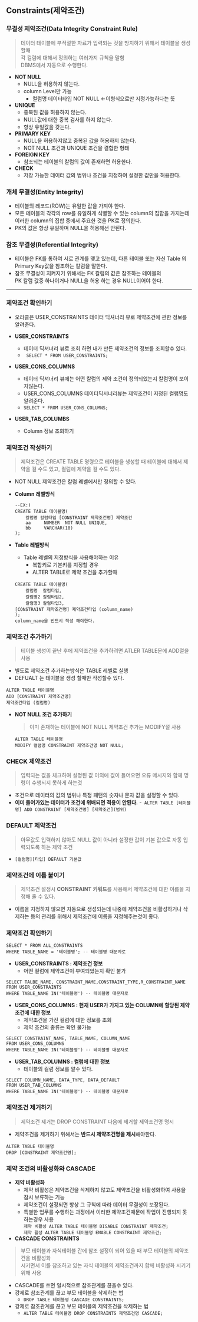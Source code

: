 ## Constraints(제약조건)

### 무결성 제약조건(Data Integrity Constraint Rule)
>데이터 테이블에 부적절한 자료가 입력되는 것을 방지하기 위해서 테이블을 생성할때<br> 각 컬럼에 대해서 정의하는 여러가지 규칙을 말함 <br> DBMS에서 자동으로 수행한다.

- **NOT NULL**
    - NULL을 허용하지 않는다.
    - column Level만 가능
        - 컬럼명 데이터타입 NOT NULL <-이형식으로만 지정가능하다는 뜻
- **UNIQUE**
    - 중복된 값을 허용하지 않는다.
    - NULL값에 대한 중복 검사를 하지 않는다.
    - 항상 유일값을 갖는다.
- **PRIMARY KEY**
    - NULL을 허용하지않고 중복된 값을 허용하지 않는다.
    - NOT NULL 조건과 UNIQUE 조건을 결합한 형태
- **FOREIGN KEY**
    - 참조되는 테이블의 칼럼의 값이 존재하면 허용한다.
- **CHECK**
    - 저장 가능한 데이터 값의 범위나 조건을 지정하여 설정한 값만을 허용한다.

### 개체 무결성(Entity Integrity)
- 테이블의 레코드(ROW)는 유일한 값을 가져야 한다.
- 모든 테이블의 각각의 row를 유일하게 식별할 수 있는 column의 집합을 가지는데 <br> 이러한 column의 집합 중에서 주요한 것을 PK로 정의한다.
- PK의 값은 항상 유일하며 NULL을 허용해선 안된다.

### 참조 무결성(Referential Integrity)
- 테이블은 FK를 통하여 서로 관계를 맺고 있는데, 다른 테이블 또는 자신 Table 의 <br> Primary Key값을 참조하는 칼럼을 말한다.
- 참조 무결성이 지켜지기 위해서는 FK 칼럼의 값은 참조하는 테이블의 <br> PK 칼럼 값중 하나이거나 NULL을 허용 하는 경우 NULL이어야 한다.


---
### 제약조건 확인하기
- 오라클은 USER_CONSTRAINTS 데이터 딕셔너리 뷰로 제약조건에 관한 정보를 알려준다.
- **USER_CONSTRAINTS**
    - 데이터 딕셔너리 뷰로 조회 하면 내가 만든 제약조건의 정보를 조회할수 있다. 
    - ``` SELECT * FROM USER_CONSTRAINTS;```

- **USER_CONS_COLUMNS**
    - 데이터 딕셔너리 뷰에는 어떤 칼럼의 제약 조건이 정의되었는지 칼럼명이 보이지않는다.
    - USER_CONS_COLUMNS 데이터딕서너리뷰는 제약조건이 지정된 컬럼명도알려준다.
    - ``` SELECT * FROM USER_CONS_COLUMNS; ```
- **USER_TAB_COLUMBS**
    - Column 정보 조회하기


### 제약조건 작성하기
>제약조건은 CREATE TABLE 명령으로 테이블을 생성할 때 테이블에 대해서 제약을 걸 수도 있고, 컬럼에 제약을 걸 수도 있다.
- NOT NULL 제약조건은 칼럼 레벨에서만 정의할 수 있다.
- **Column 레벨방식**
    
    ```
    --EX:)
    CREATE TABLE 테이블명(
        칼럼명 칼럼타입 [CONSTRAINT 제약조건명] 제약조건
        aa     NUMBER  NOT NULL UNIQUE,
        bb     VARCHAR(10)
    );
    ```
- **Table 레벨방식**
    - Table 레벨의 지정방식을 사용해야하는 이유
        - 복합키로 기본키를 지정할 경우
        - ALTER TABLE로 제약 조건을 추가할때

    ```
    CREATE TABLE 테이블명(
        칼럼명  칼럼타입,
        칼럼명2 칼럼타입2,
        칼럼명3 칼럼타입3,
    [CONSTRAINT 제약조건명] 제약조건타입 (column_name)
    );
    column_name을 반드시 작성 해야한다.
    ```
### 제약조건 추가하기 
>테이블 생성이 끝난 후에 제약조건을 추가하려면 ATLER TABLE문에 ADD절을 사용
- 별도로 제약조건 추가하는방식은 TABLE 레벨로 실행
- DEFUALT 는 테이블을 생성 할때만 작성할수 있다.
```
ALTER TABLE 테이블명
ADD [CONSTRAINT 제약조건명]
제약조건타입 (컬럼명)
```

- **NOT NULL 조건 추가하기**
    > 이미 존재하는 테이블에 NOT NULL 제약조건 추가는 MODIFY절 사용
    ```
    ALTER TABLE 테이블명
    MODIFY 컬럼명 CONSTRAINT 제약조건명 NOT NULL;
    ```

### CHECK 제약조건
>입력되는 값을 체크하여 설정된 값 이외에 값이 들어오면 오류 메시지와 함께 명령이 수행되지 못하게 하는것
- 조건으로 데이터의 값의 범위나 특정 패턴의 숫자나 문자 값을 설정할 수 있다.
- **이미 들어가있는 데이터가 조건에 위배되면 적용이 안된다.**
-``` ALTER TABLE [테이블명] ADD CONSTRAINT [제약조건명] [제약조건](범위)```

### DEFAULT 제약조건
>아무값도 입력하지 않아도 NULL 값이 아니라 설정한 값이 기본 값으로 자동 입력되도록 하는 제약 조건
- ```[컬럼명][타입] DEFAULT 기본값```

### 제약조건에 이름 붙이기
> 제약조건 설정시 **CONSTRAINT 키워드**를 사용해서 제약조건에 대한 이름을 지정해 줄 수 있다.
- 이름을 지정하지 않으면 자동으로 생성되는데 나중에 제약조건을 비활성하거나 삭제하는 등의 관리를 위해서 제약조건에 이름을 지정해주는것이 좋다.

### 제약조건 확인하기 
```
SELECT * FROM ALL_CONSTRAINTS
WHERE TABLE_NAME = '테이블명'; -- 테이블명 대문자로
```
- **USER_CONSTRAINTS : 제약조건 정보**
    - 어떤 컬럼에 제약조건이 부여되었는지 확인 불가
```
SELECT TALBE_NAME, CONSTRAINT_NAME,CONSTRAINT_TYPE,R_CONSTRAINT_NAME
FROM USER_CONSTRAINTS
WHERE TABLE_NAME IN('테이블명') -- 테이블명 대문자로
```
- **USER_CONS_COLUMNS : 현재 USER가 가지고 있는 COLUMN에 할당된 제약조건에 대한 정보**
    - 제약조건을 가진 컬럼에 대한 정보를 조회
    - 제약 조건의 종류는 확인 불가능
```
SELECT CONSTRAINT_NAME, TABLE_NAME, COLUMN_NAME
FROM USER_CONS_COLUMNS
WHERE TABLE_NAME IN('테이블명') -- 테이블명 대문자로
```

- **USER_TAB_COLUMNS : 컬럼에 대한 정보**
    - 테이블의 컬럼 정보를 알수 있다.
```
SELECT COLUMN_NAME, DATA_TYPE, DATA_DEFAULT
FROM USER_TAB_COLUMNS
WHERE TABLE_NAME IN('테이블명') -- 테이블명 대문자로
```

### 제약조건 제거하기
>제약조건 제거는 DROP CONSTRAINT 다음에 제거할 제약조건명 명시
- 제약조건을 제거하기 위해서는 **반드시 제약조건명을 제시**해야한다.
```
ALTER TABLE 테이블명
DROP [CONSTRAINT 제약조건명];
```

### 제약 조건의 비활성화와 CASCADE
- **제약 비활성화**
    - 제약 비활성은 제약조건을 삭제하지 않고도 제약조건을 비활성화하여 사용을 잠시 보류하는 기능
    - 제약조건이 설정되면 항상 그 규칙에 따라 데이터 무결성이 보장된다.
    - 특별한 업무를 수행하는 과정에서 이러한 제약조건때문에 작업이 진행되지 못하는경우 사용<BR>
    ``` 제약 비활성 ALTER TABLE 테이블명 DISABLE CONSTRAINT 제약조건; ```<BR>
    ``` 제약 활성 ALTER TABLE 테이블명 ENABLE CONSTRAINT 제약조건; ```
- **CASCADE CONSTRAINTS**
>부모 테이블과 자식테이블 간에 참조 설정이 되어 있을 때 부모 테이블의 제약조건을 비활성화<BR> 시키면서 이를 참조하고 있는 자식 테이블의 제약조건까지 함께 비활성화 시키기 위해 사용
- CASCADE를 쓰면 일시적으로 참조관계를 끊을수 있다.
- 강제로 참조관계를 끊고 부모 테이블을 삭제하는 법
    - ``` DROP TABLE 테이블명 CASCADE CONSTRAINTS; ```
- 강제로 참조관계를 끊고 부모 테이블의 제약조건을 삭제하는 법
    - ``` ALTER TABLE 테이블명 DROP CONSTRAINTS 제약조건명 CASCADE; ```

